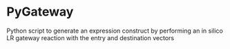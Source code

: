 # PyGateway
Python script to generate an expression construct by performing an in silico LR gateway reaction with the entry and destination vectors
